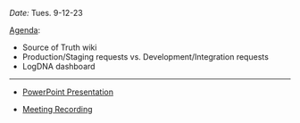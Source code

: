 <i>Date:</i> Tues. 9-12-23

<u>Agenda</u>:
* Source of Truth wiki
* Production/Staging requests vs. Development/Integration requests
* LogDNA dashboard


***


* [PowerPoint Presentation](https://github.ibm.com/gensec/OperatorVault-Wiki/blob/master/assets/Vault%20Transition%20Meeting%209-12-23.pptx)

* [Meeting Recording](https://ibm.box.com/s/vsj9rp4wh32tafi8ay24fgjtrg1n0b7j)
